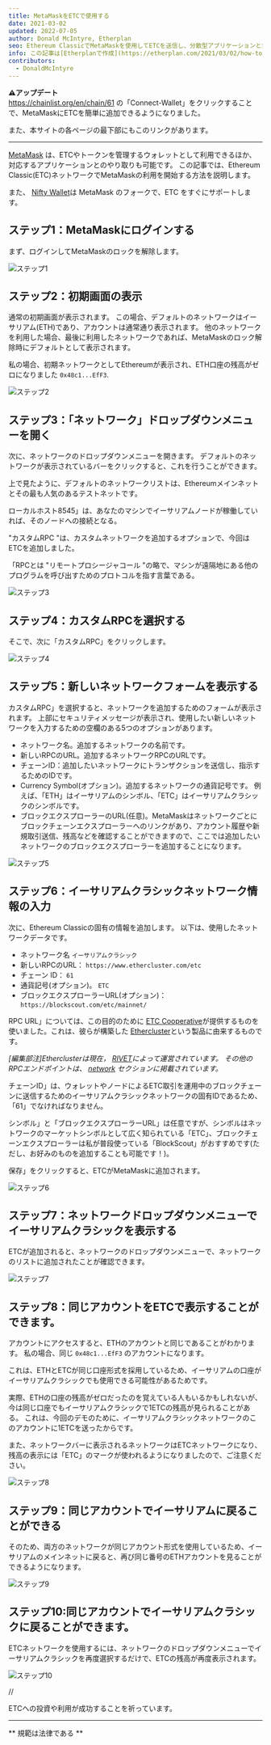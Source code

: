 ```yaml
---
title: MetaMaskをETCで使用する
date: 2021-03-02
updated: 2022-07-05
author: Donald McIntyre, Etherplan
seo: Ethereum ClassicでMetaMaskを使用してETCを送信し、分散型アプリケーションと対話する方法を網羅したステップバイステップのガイドです。
info: この記事は[Etherplanで作成](https://etherplan.com/2021/03/02/how-to-connect-metamask-to-ethereum-classic/15512/)です。 Ethereum Classicのチュートリアル、理論、暗号通貨の概念については、 [etherplan.com](https://etherplan.com)をご覧ください。
contributors:
  - DonaldMcIntyre
---
```


**⚠️アップデート**  
https://chainlist.org/en/chain/61 の「Connect-Wallet」をクリックすることで、MetaMaskにETCを簡単に追加できるようになりました。

また、本サイトの各ページの最下部にもこのリンクがあります。

---

[MetaMask](https://metamask.io) は、ETCやトークンを管理するウォレットとして利用できるほか、対応するアプリケーションとのやり取りも可能です。 この記事では、Ethereum Classic(ETC)ネットワークでMetaMaskの利用を開始する方法を説明します。

また、 [Nifty Wallet](https://chrome.google.com/webstore/detail/nifty-wallet/jbdaocneiiinmjbjlgalhcelgbejmnid?ucbcb=1)は MetaMask のフォークで、ETC をすぐにサポートします。

## ステップ1：MetaMaskにログインする

まず、ログインしてMetaMaskのロックを解除します。

![ステップ1](./01.png)

## ステップ2：初期画面の表示

通常の初期画面が表示されます。 この場合、デフォルトのネットワークはイーサリアム(ETH)であり、アカウントは通常通り表示されます。 他のネットワークを利用した場合、最後に利用したネットワークであれば、MetaMaskのロック解除時にデフォルトとして表示されます。

私の場合、初期ネットワークとしてEthereumが表示され、ETH口座の残高がゼロになりました `0x48c1...EfF3`.

![ステップ2](./02.png)

## ステップ3：「ネットワーク」ドロップダウンメニューを開く

次に、ネットワークのドロップダウンメニューを開きます。 デフォルトのネットワークが表示されているバーをクリックすると、これを行うことができます。

上で見たように、デフォルトのネットワークリストは、Ethereumメインネットとその最も人気のあるテストネットです。

ローカルホスト8545」は、あなたのマシンでイーサリアムノードが稼働していれば、そのノードへの接続となる。

"カスタムRPC "は、カスタムネットワークを追加するオプションで、今回はETCを追加しました。

「RPCとは "リモートプロシージャコール "の略で、マシンが遠隔地にある他のプログラムを呼び出すためのプロトコルを指す言葉である。

![ステップ3](./03.png)

## ステップ4：カスタムRPCを選択する

そこで、次に「カスタムRPC」をクリックします。

![ステップ4](./04.png)

## ステップ5：新しいネットワークフォームを表示する

カスタムRPC」を選択すると、ネットワークを追加するためのフォームが表示されます。 上部にセキュリティメッセージが表示され、使用したい新しいネットワークを入力するための空欄のある5つのオプションがあります。

- ネットワーク名。追加するネットワークの名前です。
- 新しいRPCのURL。追加するネットワークRPCのURLです。
- チェーンID：追加したいネットワークにトランザクションを送信し、指示するためのIDです。
- Currency Symbol(オプション)。追加するネットワークの通貨記号です。 例えば、「ETH」はイーサリアムのシンボル、「ETC」はイーサリアムクラシックのシンボルです。
- ブロックエクスプローラーのURL(任意)。MetaMaskはネットワークごとにブロックチェーンエクスプローラーへのリンクがあり、アカウント履歴や新規取引送信、残高などを確認することができますので、ここでは追加したいネットワークのブロックエクスプローラーを追加することになります。

![ステップ5](./05.png)

## ステップ6：イーサリアムクラシックネットワーク情報の入力

次に、Ethereum Classicの固有の情報を追加します。 以下は、使用したネットワークデータです。

- ネットワーク名 `イーサリアムクラシック`
- 新しいRPCのURL： `https://www.ethercluster.com/etc`
- チェーン ID： `61`
- 通貨記号(オプション)。 `ETC`
- ブロックエクスプローラーURL(オプション)： `https://blockscout.com/etc/mainnet/`

RPC URL」については、この目的のために [ETC Cooperative](https://etccooperative.org/)が提供するものを使いました。これは、彼らが構築した [Ethercluster](https://ethercluster.com/)という製品に由来するものです。

_[編集部注]Etherclusterは現在， [RIVET](https://rivet.cloud/)によって運営されています。 その他のRPCエンドポイントは、 [network](/network/endpoints) セクションに掲載されています。_

チェーンID」は、ウォレットやノードによるETC取引を運用中のブロックチェーンに送信するためのイーサリアムクラシックネットワークの固有IDであるため、「61」でなければなりません。

シンボル」と「ブロックエクスプローラーURL」は任意ですが、シンボルはネットワークのマーケットシンボルとして広く知られている「ETC」、ブロックチェーンエクスプローラーは私が普段使っている「BlockScout」がおすすめです(ただし、お好みのものを追加することも可能です！)。

保存」をクリックすると、ETCがMetaMaskに追加されます。

![ステップ6](./06.png)

## ステップ7：ネットワークドロップダウンメニューでイーサリアムクラシックを表示する

ETCが追加されると、ネットワークのドロップダウンメニューで、ネットワークのリストに追加されたことが確認できます。

![ステップ7](./07.png)

## ステップ8：同じアカウントをETCで表示することができます。

アカウントにアクセスすると、ETHのアカウントと同じであることがわかります。 私の場合、同じ `0x48c1...EfF3` のアカウントになります。

これは、ETHとETCが同じ口座形式を採用しているため、イーサリアムの口座がイーサリアムクラシックでも使用できる可能性があるためです。

実際、ETHの口座の残高がゼロだったのを覚えている人もいるかもしれないが、今は同じ口座でもイーサリアムクラシックで1ETCの残高が見られることがある。 これは、今回のデモのために、イーサリアムクラシックネットワークのこのアカウントに1ETCを送ったからです。

また、ネットワークバーに表示されるネットワークはETCネットワークになり、残高の表示には「ETC」のマークが使われるようになりましたので、ご注意ください。

![ステップ8](./08.png)

## ステップ9：同じアカウントでイーサリアムに戻ることができる

そのため、両方のネットワークが同じアカウント形式を使用しているため、イーサリアムのメインネットに戻ると、再び同じ番号のETHアカウントを見ることができるようになります。

![ステップ9](./09.png)

## ステップ10:同じアカウントでイーサリアムクラシックに戻ることができます。

ETCネットワークを使用するには、ネットワークのドロップダウンメニューでイーサリアムクラシックを再度選択するだけで、ETCの残高が再度表示されます。

![ステップ10](./10.png)

//

ETCへの投資や利用が成功することを祈っています。

---

** 規範は法律である **
